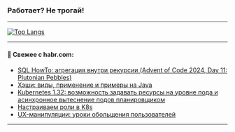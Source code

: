 ### Работает? Не трогай!

---
<!--
#### 🛠️ Technical stack:

![Java](https://img.shields.io/badge/Java-informational?logo=Oracle&style=flat&logoColor=white&color=FF4500)
![Kotlin](https://img.shields.io/badge/Kotlin-informational?logo=Kotlin&style=flat&logoColor=white&color=774D97)
![TS](https://img.shields.io/badge/TypeScript-informational?logo=typeScript&style=flat&logoColor=black&color=017acc)
![Python](https://img.shields.io/badge/Python-informational?logo=Python&style=flat&logoColor=black&color=ffdd54) <br>
![Spring](https://img.shields.io/badge/Spring-informational?logo=Spring&style=flat&logoColor=white&color=6DB33F) 
![SpringBoot](https://img.shields.io/badge/SpringBoot-informational?logo=SpringBoot&style=flat&logoColor=white&color=6DB33F)
![Nest](https://img.shields.io/badge/NestJS-informational?logo=NestJS&style=flat&logoColor=white&color=E0234E) 
![NodeJS](https://img.shields.io/badge/NodeJS-informational?logo=node.js&style=flat&logoColor=white&color=70A760)<br>
![PostgreSQL](https://img.shields.io/badge/PostgreSQL-informational?logo=PostgreSQL&style=flat&logoColor=white&color=DAA520)
![MongoDB](https://img.shields.io/badge/MongoDB-informational?logo=MongoDB&style=flat&logoColor=white&color=870000)
![Apache](https://img.shields.io/badge/Apache-informational?logo=apache&style=flat&logoColor=white&color=f74e28)

___ 
-->

<!--- #### 🛠️ : --->

[![Top Langs](https://github-readme-stats-82jvfl3w3-advtsettinggmailcoms-projects.vercel.app/api/top-langs/?username=zloylis&langs_count=10&hide_title=true&title_color=e6edf3&size_weight=0.5&count_weight=0.5&layout=compact&hide_progress=true&hide_border=true&theme=dracula)](https://github.com/zloylis)

<!---


####  :octocat:&nbsp;&nbsp; Статистика:

![GitHub stats](https://github-readme-stats-u2qms2cxw-advtsettinggmailcoms-projects.vercel.app/api?username=zloylis&show_icons=true&hide_border=true&theme=dracula&title_color=e6edf3&include_all_commits=true&count_private=true&hide_rank=false&hide_title=true&rank_icon=github)
-->
---

#### 💬 Свежее с habr.com:

<!-- BLOG-POST-LIST:START -->
- [SQL HowTo: агрегация внутри рекурсии &lpar;Advent of Code 2024, Day 11: Plutonian Pebbles&rpar;](https://habr.com/ru/companies/tensor/articles/865894/?utm_source=habrahabr&utm_medium=rss&utm_campaign=865894)
- [Хэши: виды, применение и примеры на Java](https://habr.com/ru/articles/865910/?utm_source=habrahabr&utm_medium=rss&utm_campaign=865910)
- [Kubernetes 1.32: возможность задавать ресурсы на уровне пода и асинхронное вытеснение подов планировщиком](https://habr.com/ru/companies/flant/articles/864988/?utm_source=habrahabr&utm_medium=rss&utm_campaign=864988)
- [Настраиваем роли в K8s](https://habr.com/ru/companies/otus/articles/864282/?utm_source=habrahabr&utm_medium=rss&utm_campaign=864282)
- [UX-манипуляции: уроки обольщения пользователей](https://habr.com/ru/articles/865868/?utm_source=habrahabr&utm_medium=rss&utm_campaign=865868)
<!-- BLOG-POST-LIST:END -->

---
